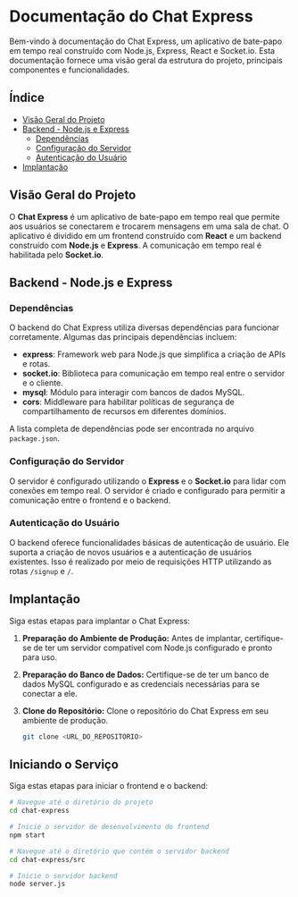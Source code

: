 # Documentação do Chat Express

Bem-vindo à documentação do Chat Express, um aplicativo de bate-papo em tempo real construído com Node.js, Express, React e Socket.io. Esta documentação fornece uma visão geral da estrutura do projeto, principais componentes e funcionalidades.

## Índice
- [Visão Geral do Projeto](#visão-geral-do-projeto)
- [Backend - Node.js e Express](#backend---nodejs-e-express)
  - [Dependências](#dependências)
  - [Configuração do Servidor](#configuração-do-servidor)
  - [Autenticação do Usuário](#autenticação-do-usuário)
- [Implantação](#implantação)

## Visão Geral do Projeto
O **Chat Express** é um aplicativo de bate-papo em tempo real que permite aos usuários se conectarem e trocarem mensagens em uma sala de chat. O aplicativo é dividido em um frontend construído com **React** e um backend construído com **Node.js** e **Express**. A comunicação em tempo real é habilitada pelo **Socket.io**.

## Backend - Node.js e Express

### Dependências
O backend do Chat Express utiliza diversas dependências para funcionar corretamente. Algumas das principais dependências incluem:

- **express**: Framework web para Node.js que simplifica a criação de APIs e rotas.
- **socket.io**: Biblioteca para comunicação em tempo real entre o servidor e o cliente.
- **mysql**: Módulo para interagir com bancos de dados MySQL. 
- **cors**: Middleware para habilitar políticas de segurança de compartilhamento de recursos em diferentes domínios.

A lista completa de dependências pode ser encontrada no arquivo `package.json`.

### Configuração do Servidor
O servidor é configurado utilizando o **Express** e o **Socket.io** para lidar com conexões em tempo real. O servidor é criado e configurado para permitir a comunicação entre o frontend e o backend.

### Autenticação do Usuário
O backend oferece funcionalidades básicas de autenticação de usuário. Ele suporta a criação de novos usuários e a autenticação de usuários existentes. Isso é realizado por meio de requisições HTTP utilizando as rotas `/signup` e `/`.

## Implantação
Siga estas etapas para implantar o Chat Express:

1. **Preparação do Ambiente de Produção:**
   Antes de implantar, certifique-se de ter um servidor compatível com Node.js configurado e pronto para uso.

2. **Preparação do Banco de Dados:**
   Certifique-se de ter um banco de dados MySQL configurado e as credenciais necessárias para se conectar a ele.

3. **Clone do Repositório:**
   Clone o repositório do Chat Express em seu ambiente de produção.

   ```bash
   git clone <URL_DO_REPOSITÓRIO>

## Iniciando o Serviço

Siga estas etapas para iniciar o frontend e o backend:

```bash
# Navegue até o diretório do projeto
cd chat-express

# Inicie o servidor de desenvolvimento do frontend
npm start

# Navegue até o diretório que contém o servidor backend
cd chat-express/src

# Inicie o servidor backend
node server.js
